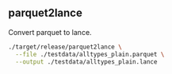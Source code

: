 ## parquet2lance

Convert parquet to lance.

```zsh
./target/release/parquet2lance \
  --file ./testdata/alltypes_plain.parquet \
  --output ./testdata/alltypes_plain.lance
```
